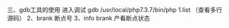  三、gdb工具的使用
        进入调试 
 gdb /usr/local/php7.3.7/bin/php
 1.list （查看多行源码）
 2、brank 断点号
 3、info brank 产看断点状态   